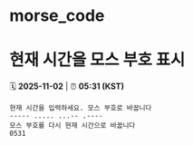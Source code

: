 # morse_code
# 현재 시간을 모스 부호 표시
<!-- MORSE_TIME_START -->
🗓️ **2025-11-02** | ⏰ **05:31 (KST)**

```
현재 시간을 입력하세요. 모스 부호로 바꿉니다
----- ..... ...-- .----
모스 부호를 다시 현재 시간으로 바꿉니다
0531
```
<!-- MORSE_TIME_END -->
